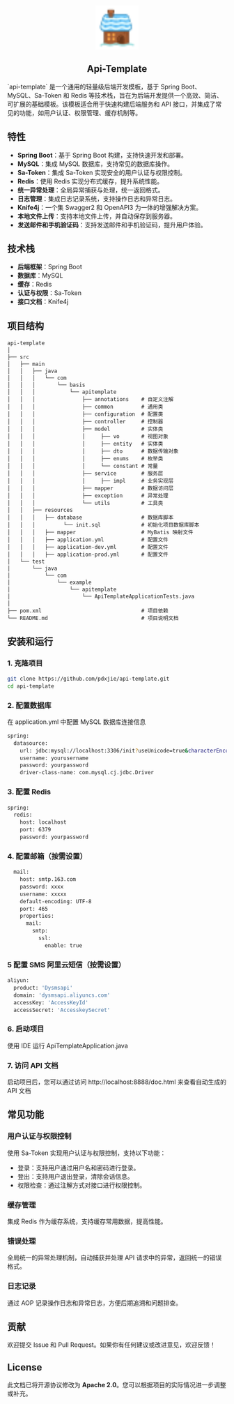 <div align="center">
  <img src="/assets/snow.svg" style="width:100px;height:100px;">
</div>
<p align="center">
<h2 align="center">Api-Template</h2>
`api-template` 是一个通用的轻量级后端开发模板，基于 Spring Boot、MySQL、Sa-Token 和 Redis 等技术栈，旨在为后端开发提供一个高效、简洁、可扩展的基础模板。该模板适合用于快速构建后端服务和 API 接口，并集成了常见的功能，如用户认证、权限管理、缓存机制等。

## 特性

- **Spring Boot**：基于 Spring Boot 构建，支持快速开发和部署。
- **MySQL**：集成 MySQL 数据库，支持常见的数据库操作。
- **Sa-Token**：集成 Sa-Token 实现安全的用户认证与权限控制。
- **Redis**：使用 Redis 实现分布式缓存，提升系统性能。
- **统一异常处理**：全局异常捕获与处理，统一返回格式。
- **日志管理**：集成日志记录系统，支持操作日志和异常日志。
- **Knife4j**：一个集 Swagger2 和 OpenAPI3 为一体的增强解决方案。
- **本地文件上传**：支持本地文件上传，并自动保存到服务器。
- **发送邮件和手机验证码**：支持发送邮件和手机验证码，提升用户体验。

## 技术栈

- **后端框架**：Spring Boot
- **数据库**：MySQL
- **缓存**：Redis
- **认证与权限**：Sa-Token
- **接口文档**：Knife4j

## 项目结构

```plaintext
api-template
│
├── src
│   ├── main
│   │   ├── java
│   │   │   └── com
│   │   │       └── basis
│   │   │           └── apitemplate
│   │   │               ├── annotations    # 自定义注解
│   │   │               ├── common         # 通用类
│   │   │               ├── configuration  # 配置类
│   │   │               ├── controller     # 控制器
│   │   │               ├── model          # 实体类
│   │   │               │     ├── vo       # 视图对象
│   │   │               │     ├── entity   # 实体类
│   │   │               │     ├── dto      # 数据传输对象
│   │   │               │     ├── enums    # 枚举类
│   │   │               │     └── constant # 常量
│   │   │               ├── service        # 服务层
│   │   │               │     ├── impl     # 业务实现层
│   │   │               ├── mapper         # 数据访问层
│   │   │               ├── exception      # 异常处理
│   │   │               └── utils          # 工具类
│   │   ├── resources
│   │   │   ├── database                   # 数据库脚本
│   │   │         └── init.sql             # 初始化项目数据库脚本
│   │   │   ├── mapper                     # MyBatis 映射文件
│   │   │   ├── application.yml            # 配置文件
│   │   │   ├── application-dev.yml        # 配置文件
│   │   │   ├── application-prod.yml       # 配置文件
│   └── test
│       └── java
│           └── com
│               └── example
│                   └── apitemplate
│                       └── ApiTemplateApplicationTests.java
│
├── pom.xml                                # 项目依赖
└── README.md                              # 项目说明文档
```
## 安装和运行
### 1. 克隆项目
```bash
git clone https://github.com/pdxjie/api-template.git
cd api-template
```
### 2. 配置数据库
在 application.yml 中配置 MySQL 数据库连接信息
```bash
spring:
  datasource:
    url: jdbc:mysql://localhost:3306/init?useUnicode=true&characterEncoding=utf8&serverTimezone=GMT%2B8
    username: yourusername
    password: yourpassword
    driver-class-name: com.mysql.cj.jdbc.Driver
```
### 3. 配置 Redis
```bash
spring:
  redis:
    host: localhost
    port: 6379
    password: yourpassword
```
### 4. 配置邮箱（按需设置）
```bash
  mail:
    host: smtp.163.com
    password: xxxx
    username: xxxxx
    default-encoding: UTF-8
    port: 465
    properties:
      mail:
        smtp:
          ssl:
            enable: true
```
### 5 配置 SMS 阿里云短信（按需设置）
```bash
aliyun:
  product: 'Dysmsapi'
  domain: 'dysmsapi.aliyuncs.com'
  accessKey: 'AccessKeyId'
  accessSecret: 'AccesskeySecret'
```
### 6. 启动项目
使用 IDE 运行 ApiTemplateApplication.java
### 7. 访问 API 文档
启动项目后，您可以通过访问 http://localhost:8888/doc.html 来查看自动生成的 API 文档

## 常见功能
### 用户认证与权限控制
使用 Sa-Token 实现用户认证与权限控制，支持以下功能：
- 登录：支持用户通过用户名和密码进行登录。
- 登出：支持用户退出登录，清除会话信息。
- 权限检查：通过注解方式对接口进行权限控制。
### 缓存管理
集成 Redis 作为缓存系统，支持缓存常用数据，提高性能。
### 错误处理
全局统一的异常处理机制，自动捕获并处理 API 请求中的异常，返回统一的错误格式。
### 日志记录
通过 AOP 记录操作日志和异常日志，方便后期追溯和问题排查。
## 贡献
欢迎提交 Issue 和 Pull Request。如果你有任何建议或改进意见，欢迎反馈！
## License
此文档已将开源协议修改为 **Apache 2.0**。您可以根据项目的实际情况进一步调整或补充。

